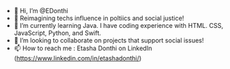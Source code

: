 - 👋 Hi, I’m @EDonthi
- 👀 Reimagining techs influence in poltiics and social justice!
- 🌱 I’m currently learning Java. I have coding experience with HTML. CSS, JavaScript, Python, and Swift. 
- 💞️ I’m looking to collaborate on projects that support social issues!
- 📫 How to reach me : Etasha Donthi on LinkedIn (https://www.linkedin.com/in/etashadonthi/)

<!---
EDonthi/EDonthi is a ✨ special ✨ repository because its `README.md` (this file) appears on your GitHub profile.
You can click the Preview link to take a look at your changes.
--->
